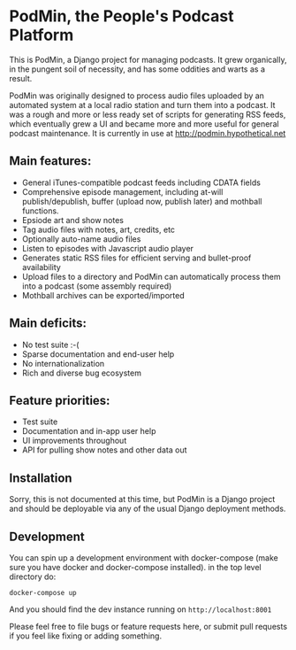 # PodMin, the People's Podcast Platform

This is PodMin, a Django project for managing podcasts. It grew organically,
in the pungent soil of necessity, and has some oddities and warts as a result.

PodMin was originally designed to process audio files uploaded by an automated
system at a local radio station and turn them into a podcast. It was a rough
and more or less ready set of scripts for generating RSS feeds, which eventually
grew a UI and became more and more useful for general podcast maintenance. It
is currently in use at http://podmin.hypothetical.net

## Main features:

* General iTunes-compatible podcast feeds including CDATA fields
* Comprehensive episode management, including at-will publish/depublish, buffer
  (upload now, publish later) and mothball functions.
* Epsiode art and show notes
* Tag audio files with notes, art, credits, etc
* Optionally auto-name audio files
* Listen to episodes with Javascript audio player
* Generates static RSS files for efficient serving and bullet-proof availability
* Upload files to a directory and PodMin can automatically process them into a
  podcast (some assembly required)
* Mothball archives can be exported/imported

## Main deficits:

* No test suite :-(
* Sparse documentation and end-user help
* No internationalization
* Rich and diverse bug ecosystem

## Feature priorities:

* Test suite
* Documentation and in-app user help
* UI improvements throughout
* API for pulling show notes and other data out

## Installation

Sorry, this is not documented at this time, but PodMin is a Django project and
should be deployable via any of the usual Django deployment methods.

## Development

You can spin up a development environment with docker-compose (make sure you
  have docker and docker-compose installed). in the top level directory do:

`docker-compose up`

And you should find the dev instance running on `http://localhost:8001`

Please feel free to file bugs or feature requests here, or submit pull requests
if you feel like fixing or adding something.
